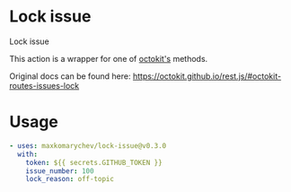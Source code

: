 # Lock issue

Lock issue

This action is a wrapper for one of [octokit's](https://octokit.github.io/rest.js) methods.

Original docs can be found here: https://octokit.github.io/rest.js/#octokit-routes-issues-lock

# Usage

```yaml
- uses: maxkomarychev/lock-issue@v0.3.0
  with:
    token: ${{ secrets.GITHUB_TOKEN }}
    issue_number: 100
    lock_reason: off-topic
```
